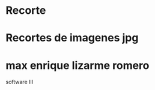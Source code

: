 Recorte
=======

Recortes de imagenes jpg
=====================
max enrique lizarme romero
=====================
software III

